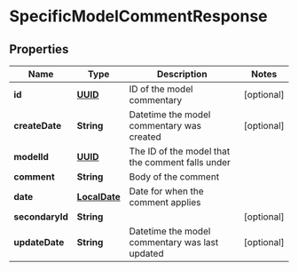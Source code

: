 
# SpecificModelCommentResponse

## Properties
Name | Type | Description | Notes
------------ | ------------- | ------------- | -------------
**id** | [**UUID**](UUID.md) | ID of the model commentary |  [optional]
**createDate** | **String** | Datetime the model commentary was created |  [optional]
**modelId** | [**UUID**](UUID.md) | The ID of the model that the comment falls under | 
**comment** | **String** | Body of the comment | 
**date** | [**LocalDate**](LocalDate.md) | Date for when the comment applies | 
**secondaryId** | **String** |  |  [optional]
**updateDate** | **String** | Datetime the model commentary was last updated |  [optional]



